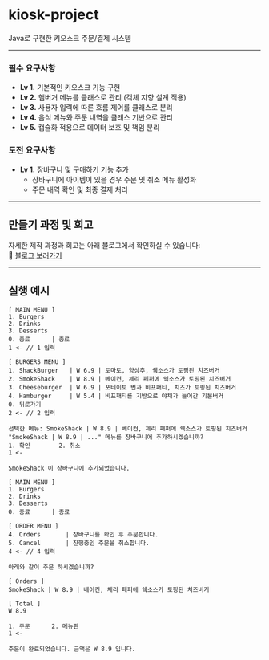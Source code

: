 # kiosk-project
Java로 구현한 키오스크 주문/결제 시스템

---
### 필수 요구사항

- **Lv 1.** 기본적인 키오스크 기능 구현
- **Lv 2.** 햄버거 메뉴를 클래스로 관리 (객체 지향 설계 적용)
- **Lv 3.** 사용자 입력에 따른 흐름 제어를 클래스로 분리
- **Lv 4.** 음식 메뉴와 주문 내역을 클래스 기반으로 관리
- **Lv 5.** 캡슐화 적용으로 데이터 보호 및 책임 분리

### 도전 요구사항

- **Lv 1.** 장바구니 및 구매하기 기능 추가
    - 장바구니에 아이템이 있을 경우 주문 및 취소 메뉴 활성화
    - 주문 내역 확인 및 최종 결제 처리

---

## 만들기 과정 및 회고

자세한 제작 과정과 회고는 아래 블로그에서 확인하실 수 있습니다:  
🔗 [블로그 보러가기](https://ung9776.tistory.com/54)

---

## 실행 예시

```plaintext
[ MAIN MENU ]
1. Burgers
2. Drinks
3. Desserts
0. 종료      | 종료
1 <- // 1 입력

[ BURGERS MENU ]
1. ShackBurger   | W 6.9 | 토마토, 양상추, 쉑소스가 토핑된 치즈버거
2. SmokeShack    | W 8.9 | 베이컨, 체리 페퍼에 쉑소스가 토핑된 치즈버거
3. Cheeseburger  | W 6.9 | 포테이토 번과 비프패티, 치즈가 토핑된 치즈버거
4. Hamburger     | W 5.4 | 비프패티를 기반으로 야채가 들어간 기본버거
0. 뒤로가기
2 <- // 2 입력

선택한 메뉴: SmokeShack | W 8.9 | 베이컨, 체리 페퍼에 쉑소스가 토핑된 치즈버거
"SmokeShack | W 8.9 | ..." 메뉴를 장바구니에 추가하시겠습니까?
1. 확인        2. 취소
1 <-

SmokeShack 이 장바구니에 추가되었습니다.

[ MAIN MENU ]
1. Burgers
2. Drinks
3. Desserts
0. 종료      | 종료

[ ORDER MENU ]
4. Orders       | 장바구니를 확인 후 주문합니다.
5. Cancel       | 진행중인 주문을 취소합니다.
4 <- // 4 입력

아래와 같이 주문 하시겠습니까?

[ Orders ]
SmokeShack | W 8.9 | 베이컨, 체리 페퍼에 쉑소스가 토핑된 치즈버거

[ Total ]
W 8.9

1. 주문      2. 메뉴판
1 <-

주문이 완료되었습니다. 금액은 W 8.9 입니다.
